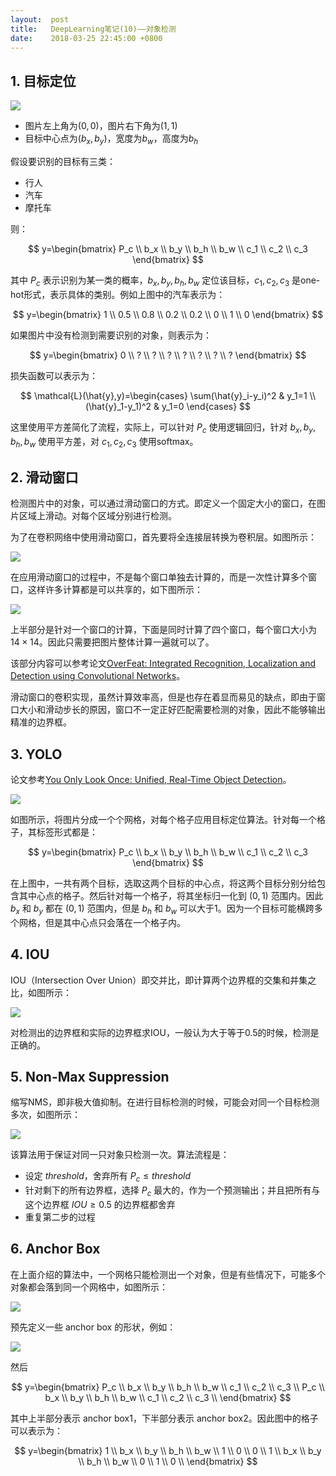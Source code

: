 ```yaml
---
layout:  post
title:   DeepLearning笔记(10)——对象检测
date:    2018-03-25 22:45:00 +0800
---
```


## 1. 目标定位

![](./img/2018/03/25/10-1.jpg)

- 图片左上角为$(0,0)$，图片右下角为$(1,1)$
- 目标中心点为$(b_x,b_y)$，宽度为$b_w$，高度为$b_h$

假设要识别的目标有三类：

- 行人
- 汽车
- 摩托车

则：

$$
y=\begin{bmatrix}
P_c \\
b_x \\
b_y \\
b_h \\
b_w \\
c_1 \\
c_2 \\
c_3
\end{bmatrix}
$$

其中 $P_c$ 表示识别为某一类的概率，$b_x,b_y,b_h,b_w$ 定位该目标，$c_1,c_2,c_3$ 是one-hot形式，表示具体的类别。例如上图中的汽车表示为：

$$
y=\begin{bmatrix}
1 \\
0.5 \\
0.8 \\
0.2 \\
0.2 \\
0 \\
1 \\
0
\end{bmatrix}
$$

如果图片中没有检测到需要识别的对象，则表示为：

$$
y=\begin{bmatrix}
0 \\
? \\
? \\
? \\
? \\
? \\
? \\
?
\end{bmatrix}
$$

损失函数可以表示为：

$$
\mathcal{L}(\hat{y},y)=\begin{cases}
\sum(\hat{y}_i-y_i)^2 & y_1=1 \\
(\hat{y}_1-y_1)^2 & y_1=0
\end{cases}
$$

这里使用平方差简化了流程，实际上，可以针对 $P_c$ 使用逻辑回归，针对 $b_x,b_y,b_h,b_w$ 使用平方差，对 $c_1,c_2,c_3$ 使用softmax。

## 2. 滑动窗口

检测图片中的对象，可以通过滑动窗口的方式。即定义一个固定大小的窗口，在图片区域上滑动。对每个区域分别进行检测。

为了在卷积网络中使用滑动窗口，首先要将全连接层转换为卷积层。如图所示：

![](./img/2018/03/25/10-2.png)

在应用滑动窗口的过程中，不是每个窗口单独去计算的，而是一次性计算多个窗口，这样许多计算都是可以共享的，如下图所示：

![](./img/2018/03/25/10-3.svg)

上半部分是针对一个窗口的计算，下面是同时计算了四个窗口，每个窗口大小为 $14\times14$。因此只需要把图片整体计算一遍就可以了。

该部分内容可以参考论文[OverFeat: Integrated Recognition, Localization and Detection using Convolutional Networks](https://arxiv.org/abs/1312.6229)。

滑动窗口的卷积实现，虽然计算效率高，但是也存在着显而易见的缺点，即由于窗口大小和滑动步长的原因，窗口不一定正好匹配需要检测的对象，因此不能够输出精准的边界框。

## 3. YOLO

论文参考[You Only Look Once: Unified, Real-Time Object Detection](https://arxiv.org/abs/1506.02640)。

![](./img/2018/03/25/10-4.png)

如图所示，将图片分成一个个网格，对每个格子应用目标定位算法。针对每一个格子，其标签形式都是：

$$
y=\begin{bmatrix}
P_c \\
b_x \\
b_y \\
b_h \\
b_w \\
c_1 \\
c_2 \\
c_3
\end{bmatrix}
$$

在上图中，一共有两个目标，选取这两个目标的中心点，将这两个目标分别分给包含其中心点的格子。然后针对每一个格子，将其坐标归一化到 $(0,1)$ 范围内。因此 $b_x$ 和 $b_y$ 都在 $(0,1)$ 范围内，但是 $b_h$ 和 $b_w$ 可以大于1。因为一个目标可能横跨多个网格，但是其中心点只会落在一个格子内。

## 4. IOU

IOU（Intersection Over Union）即交并比，即计算两个边界框的交集和并集之比，如图所示：

![](./img/2018/03/25/10-5.svg)

对检测出的边界框和实际的边界框求IOU，一般认为大于等于0.5的时候，检测是正确的。

## 5. Non-Max Suppression

缩写NMS，即非极大值抑制。在进行目标检测的时候，可能会对同一个目标检测多次，如图所示：

![](./img/2018/03/25/10-6.png)

该算法用于保证对同一只对象只检测一次。算法流程是：

- 设定 $threshold$，舍弃所有 $P_c\leq threshold$
- 针对剩下的所有边界框，选择 $P_c$ 最大的，作为一个预测输出；并且把所有与这个边界框 $IOU\geq0.5$ 的边界框都舍弃
- 重复第二步的过程

## 6. Anchor Box

在上面介绍的算法中，一个网格只能检测出一个对象，但是有些情况下，可能多个对象都会落到同一个网格中，如图所示：

![](./img/2018/03/25/10-7.png)

预先定义一些 anchor box 的形状，例如：

![](./img/2018/03/25/10-8.png)

然后

$$
y=\begin{bmatrix}
P_c \\
b_x \\
b_y \\
b_h \\
b_w \\
c_1 \\
c_2 \\
c_3 \\
P_c \\
b_x \\
b_y \\
b_h \\
b_w \\
c_1 \\
c_2 \\
c_3 \\
\end{bmatrix}
$$

其中上半部分表示 anchor box1，下半部分表示 anchor box2。因此图中的格子可以表示为：

$$
y=\begin{bmatrix}
1 \\
b_x \\
b_y \\
b_h \\
b_w \\
1 \\
0 \\
0 \\
1 \\
b_x \\
b_y \\
b_h \\
b_w \\
0 \\
1 \\
0 \\
\end{bmatrix}
$$
